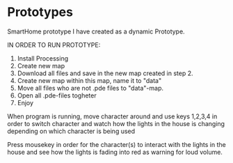 # Prototypes
SmartHome prototype I have created as a dynamic Prototype.

IN ORDER TO RUN PROTOTYPE:
1. Install Processing
2. Create new map
3. Download all files and save in the new map created in step 2.
4. Create new map within this map, name it to "data"
5. Move all files who are not .pde files to "data"-map.
6. Open all .pde-files togheter
7. Enjoy

When program is running, move character around and use keys 1,2,3,4 in order to switch character and watch how the lights in the house is changing depending on which character is being used

Press mousekey in order for the character(s) to interact with the lights in the house and see how the lights is fading into red as warning for loud volume.
